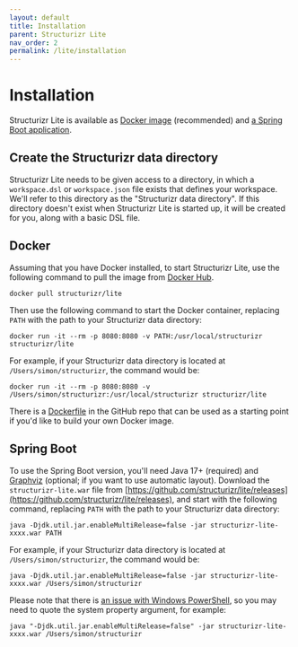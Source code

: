 ```yaml
---
layout: default
title: Installation
parent: Structurizr Lite
nav_order: 2
permalink: /lite/installation
---
```


# Installation

Structurizr Lite is available as [Docker image](#docker) (recommended) and [a Spring Boot application](#spring-boot).

## Create the Structurizr data directory

Structurizr Lite needs to be given access to a directory, in which a `workspace.dsl` or `workspace.json` file exists that defines your workspace.
We'll refer to this directory as the "Structurizr data directory".
If this directory doesn't exist when Structurizr Lite is started up, it will be created for you, along with a basic DSL file.

## Docker

Assuming that you have Docker installed, to start Structurizr Lite, use the following command to pull the image from [Docker Hub](https://hub.docker.com/r/structurizr/lite).

```
docker pull structurizr/lite
```

Then use the following command to start the Docker container, replacing `PATH` with the path to your Structurizr data directory:

```
docker run -it --rm -p 8080:8080 -v PATH:/usr/local/structurizr structurizr/lite
```

For example, if your Structurizr data directory is located at `/Users/simon/structurizr`, the command would be:

```
docker run -it --rm -p 8080:8080 -v /Users/simon/structurizr:/usr/local/structurizr structurizr/lite
```

There is a [Dockerfile](https://github.com/structurizr/lite/blob/main/Dockerfile) in the GitHub repo that can be used as a starting point if you'd like to build your own Docker image.

## Spring Boot

To use the Spring Boot version, you'll need Java 17+ (required) and [Graphviz](https://graphviz.org/download/) (optional; if you want to use automatic layout).
Download the `structurizr-lite.war` file from [https://github.com/structurizr/lite/releases](https://github.com/structurizr/lite/releases), and start with the following command, replacing `PATH` with the path to your Structurizr data directory:

```
java -Djdk.util.jar.enableMultiRelease=false -jar structurizr-lite-xxxx.war PATH
```


For example, if your Structurizr data directory is located at `/Users/simon/structurizr`, the command would be:

```
java -Djdk.util.jar.enableMultiRelease=false -jar structurizr-lite-xxxx.war /Users/simon/structurizr
```

Please note that there is [an issue with Windows PowerShell](https://github.com/PowerShell/PowerShell/issues/15541),
so you may need to quote the system property argument, for example:

```
java "-Djdk.util.jar.enableMultiRelease=false" -jar structurizr-lite-xxxx.war /Users/simon/structurizr
```
